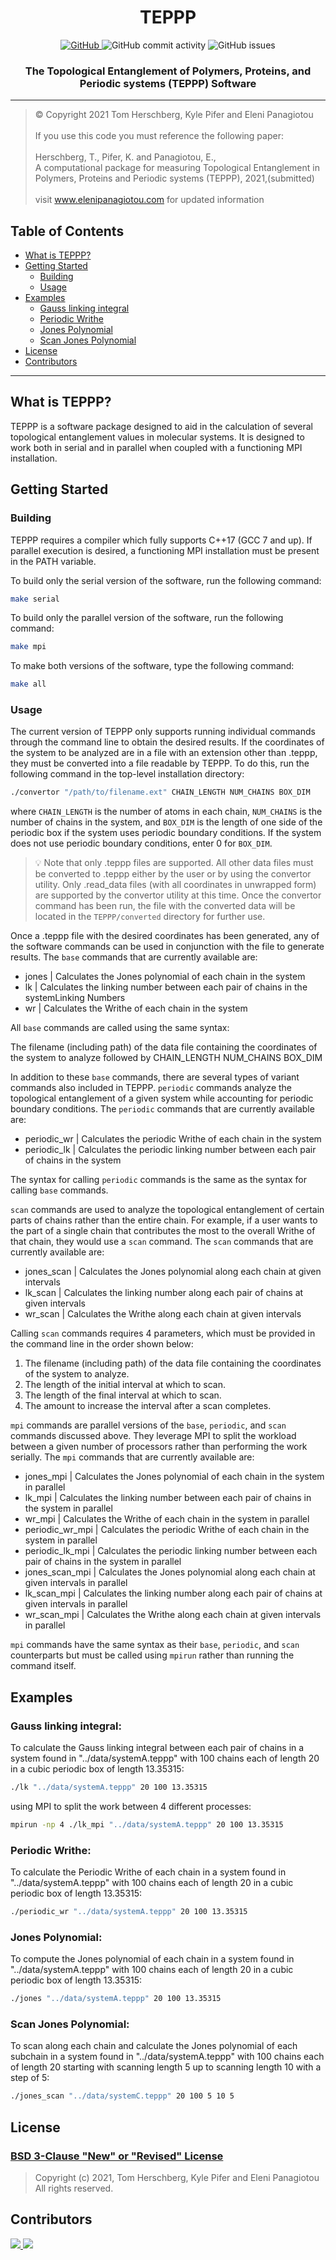 <h1 align="center">TEPPP</h1>
<p align="center">
  <a href="./LICENSE">
    <img alt="GitHub" src="https://img.shields.io/github/license/tomhers/TEPPP">
  </a>
  <img alt="GitHub commit activity" src="https://img.shields.io/github/commit-activity/m/Zer0F8th/TEPPP">
  <img alt="GitHub issues" src="https://img.shields.io/github/issues/Zer0F8th/TEPPP">
</p>

<h3 align="center">The Topological Entanglement of Polymers, Proteins, and Periodic systems (TEPPP) Software</h3>
<hr />

>© Copyright 2021 Tom Herschberg, Kyle Pifer and Eleni Panagiotou \
> \
>If you use this code you must reference the following paper: \
> \
>Herschberg, T., Pifer, K. and Panagiotou, E., \
>A computational package for measuring Topological Entanglement in Polymers, Proteins and Periodic systems (TEPPP), 2021,(submitted)
> \
> \
>visit www.elenipanagiotou.com for updated information

## Table of Contents
- [What is TEPPP?](#what-is-teppp)
- [Getting Started](#getting-started)
   - [Building](#building)
   - [Usage](#usage)
- [Examples](#examples)
   - [Gauss linking integral](#gauss-linking-integral)
   - [Periodic Writhe](#periodic-writhe)
   - [Jones Polynomial](#jones-polynomial)
   - [Scan Jones Polynomial](#scan-jones-polynomial)
- [License](#license)
- [Contributors](#contributors)

<hr />

## What is TEPPP?
<p>
  TEPPP is a software package designed to aid in the calculation of several topological entanglement values in molecular systems. It is designed to work both in serial and in parallel when coupled with a functioning MPI installation.
</p>

## Getting Started

### Building

TEPPP requires a compiler which fully supports C++17 (GCC 7 and up). If parallel execution is desired, a functioning MPI installation must be present in the PATH variable. 

To build only the serial version of the software, run the following command: 
```bash
make serial
``` 
To build only the parallel version of the software, run the following command: 
```bash
make mpi
``` 
To make both versions of the software, type the following command: 
```bash
make all
```

### Usage

The current version of TEPPP only supports running individual commands through the command line to obtain the desired results. If the coordinates of the system to be analyzed are in a file with an extension other than .teppp, they must be converted into a file readable by TEPPP. To do this, run the following command in the top-level installation directory: 
```bash
./convertor "/path/to/filename.ext" CHAIN_LENGTH NUM_CHAINS BOX_DIM
``` 
where `CHAIN_LENGTH` is the number of atoms in each chain, `NUM_CHAINS` is the number of chains in the system, and `BOX_DIM` is the length of one side of the periodic box if the system uses periodic boundary conditions. If the system does not use periodic boundary conditions, enter 0 for `BOX_DIM`. 

> :bulb: Note that only .teppp files are supported. All other data files must be converted to .teppp either by the user or by using the convertor utility. Only .read_data files (with all coordinates in unwrapped form) are supported by the convertor utility at this time. Once the convertor command has been run, the file with the converted data will be located in the `TEPPP/converted` directory for further use.

Once a .teppp file with the desired coordinates has been generated, any of the software commands can be used in conjunction with the file to generate results. The `base` commands that are currently available are:

* jones | Calculates the Jones polynomial of each chain in the system
* lk | Calculates the linking number between each pair of chains in the systemLinking Numbers
* wr | Calculates the Writhe of each chain in the system

All `base` commands are called using the same syntax:

The filename (including path) of the data file containing the coordinates of the system to analyze followed by CHAIN_LENGTH NUM_CHAINS BOX_DIM

In addition to these `base` commands, there are several types of variant commands also included in TEPPP. `periodic` commands analyze the topological entanglement of a given system while accounting for periodic boundary conditions. The `periodic` commands that are currently available are:

* periodic_wr | Calculates the periodic Writhe of each chain in the system
* periodic_lk | Calculates the periodic linking number between each pair of chains in the system

The syntax for calling `periodic` commands is the same as the syntax for calling `base` commands.

`scan` commands are used to analyze the topological entanglement of certain parts of chains rather than the entire chain. For example, if a user wants to the part of a single chain that contributes the most to the overall Writhe of that chain, they would use a `scan` command. The `scan` commands that are currently available are:

* jones_scan | Calculates the Jones polynomial along each chain at given intervals
* lk_scan | Calculates the linking number along each pair of chains at given intervals
* wr_scan | Calculates the Writhe along each chain at given intervals

Calling `scan` commands requires 4 parameters, which must be provided in the command line in the order shown below:

1. The filename (including path) of the data file containing the coordinates of the system to analyze.
2. The length of the initial interval at which to scan.
3. The length of the final interval at which to scan.
4. The amount to increase the interval after a scan completes.

`mpi` commands are parallel versions of the `base`, `periodic`, and `scan` commands discussed above. They leverage MPI to split the workload between a given number of processors rather than performing the work serially. The `mpi` commands that are currently available are:

* jones_mpi | Calculates the Jones polynomial of each chain in the system in parallel
* lk_mpi | Calculates the linking number between each pair of chains in the system in parallel
* wr_mpi | Calculates the Writhe of each chain in the system in parallel
* periodic_wr_mpi | Calculates the periodic Writhe of each chain in the system in parallel
* periodic_lk_mpi | Calculates the periodic linking number between each pair of chains in the system in parallel
* jones_scan_mpi | Calculates the Jones polynomial along each chain at given intervals in parallel
* lk_scan_mpi | Calculates the linking number along each pair of chains at given intervals in parallel
* wr_scan_mpi | Calculates the Writhe along each chain at given intervals in parallel

`mpi` commands have the same syntax as their `base`, `periodic`, and `scan` counterparts but must be called using `mpirun` rather than running the command itself.

## Examples

### Gauss linking integral:

To calculate the Gauss linking integral between each pair of chains in a system found in "../data/systemA.teppp" with 100 chains each of length 20 in a cubic periodic box of length 13.35315:

```bash
./lk "../data/systemA.teppp" 20 100 13.35315
```
using MPI to split the work between 4 different processes:

```bash
mpirun -np 4 ./lk_mpi "../data/systemA.teppp" 20 100 13.35315
```

### Periodic Writhe:

To calculate the Periodic Writhe of each chain in a system found in "../data/systemA.teppp" with 100 chains each of length 20 in a cubic periodic box of length 13.35315:

```bash
./periodic_wr "../data/systemA.teppp" 20 100 13.35315
```
### Jones Polynomial:

To compute the Jones polynomial of each chain in a system found in "../data/systemA.teppp" with 100 chains each of length 20 in a cubic periodic box of length 13.35315:

```bash
./jones "../data/systemA.teppp" 20 100 13.35315
```

### Scan Jones Polynomial:

To scan along each chain and calculate the Jones polynomial of each subchain in a system found in "../data/systemA.teppp" with 100 chains each of length 20 starting with scanning length 5 up to scanning length 10 with a step of 5:

```bash
./jones_scan "../data/systemC.teppp" 20 100 5 10 5
```


## License
<h3><a href="./LICENSE">BSD 3-Clause "New" or "Revised" License</a></h3>

>Copyright (c) 2021, Tom Herschberg, Kyle Pifer and Eleni Panagiotou \
>All rights reserved.

## Contributors
<a href="https://github.com/TEPPP-software/TEPPP/graphs/contributors">
  <img src="https://contrib.rocks/image?repo=tomhers/TEPPP" />
  <img src="https://contrib.rocks/image?repo=TEPPP-software/TEPPP" />
</a>


